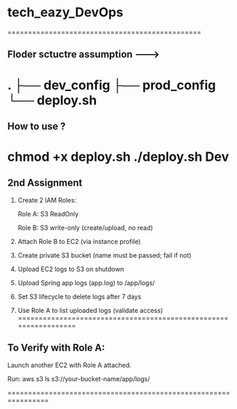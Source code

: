 # tech_eazy_DevOps
===============================================
## Floder sctuctre assumption --->
.
├── dev_config
├── prod_config
└── deploy.sh
==================================================
## How to use ?

chmod +x deploy.sh
./deploy.sh Dev
==================================================
## 2nd Assignment

1. Create 2 IAM Roles:

   Role A: S3 ReadOnly

   Role B: S3 write-only (create/upload, no read)

2. Attach Role B to EC2 (via instance profile)

3. Create private S3 bucket (name must be passed; fail if not)

4. Upload EC2 logs to S3 on shutdown

5. Upload Spring app logs (app.log) to /app/logs/

6. Set S3 lifecycle to delete logs after 7 days

7. Use Role A to list uploaded logs (validate access)
=================================================================

## To Verify with Role A:
Launch another EC2 with Role A attached.

Run:
aws s3 ls s3://your-bucket-name/app/logs/

================================================================




